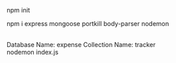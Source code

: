 npm init
<br>

<!-- Install all the dependencies -->

npm i express mongoose portkill body-parser nodemon

<!-- Create a database on mongo db -->
<br>
Database Name: expense
Collection Name: tracker

<!-- Run the index.js file -->
<br>
nodemon index.js
